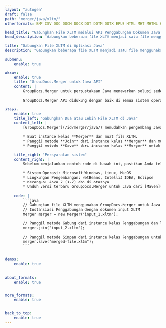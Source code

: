 ```yaml
---
layout: "autogen"
draft: false
path: "merger/java/xltm/"
otherformats: BMP CSV DOC DOCM DOCX DOT DOTM DOTX EPUB HTML MHT MHTML ODP ODS ODT OTP OTT PDF PNG POTM POTX PPS PPSM PPSX PPT PPTM PPTX PS RTF TEX TIF TIFF TSV TXT VDX VSDM VSDX VSSM VSSX VSTM VSTX VSX VTX XLAM XLS XLSB XLSM XLSX XLT XLTX XPS

head_title: "Gabungkan File XLTM melalui API Penggabungan Dokumen Java & J2SE"
head_description: "Gabungkan beberapa file XLTM menjadi satu file menggunakan API penggabungan dokumen Java dengan semua data, gaya, dan pemformatan sebagai dokumen sumber."

title: "Gabungkan File XLTM di Aplikasi Java"
description: "Gabungkan beberapa file XLTM menjadi satu file menggunakan API penggabungan dokumen Java. Gabungkan halaman atau rentang halaman yang dipilih dari berbagai dokumen sumber menjadi satu dokumen hasil dengan semua data, gaya, dan pemformatan sebagai dokumen sumber."

submenu:
    enable: true

about:
    enable: true
    title: "GroupDocs.Merger untuk Java API"
    content: |
        GroupDocs.Merger untuk perpustakaan Java menawarkan solusi sederhana untuk menggabungkan & membagi dengan aman antara berbagai format dokumen termasuk PDF, Microsoft Office (Word, Excel, PowerPoint, OneNote), OpenDocument, HTML, gambar dan banyak lainnya dalam aplikasi .NET. Dengan menambahkan hanya beberapa baris kode, lakukan beberapa operasi dokumen seperti memindahkan, menghapus, memutar, menukar, mengekstrak, atau mengubah orientasi halaman di dalam dokumen. API penggabungan dokumen juga mendukung pratinjau halaman dokumen sebagai gambar untuk menganalisis struktur dokumen, pemformatan, dan konten pada halaman.
        
        GroupDocs.Merger API didukung dengan baik di semua sistem operasi utama dan versi Java termasuk J2SE 7.0 (1.7), J2SE 8.0 (1.8) dan Java 10.

steps:
    enable: true
    title_left: "Gabungkan Dua atau Lebih File XLTM di Java"
    content_left: |
        [GroupDocs.Merger](/id/merger/java/) memudahkan pengembang Java untuk menggabungkan beberapa file XLTM dengan menerapkan beberapa langkah mudah.

        * Buat instance kelas **Merger** dan muat file XLTM.
        * Panggil metode **Join** dari instance kelas **Merger** dan muat file XLTM lainnya.
        * Panggil metode **Save** dari instance kelas **Merger** untuk menyimpan dokumen yang digabungkan.
        
    title_right: "Persyaratan sistem"
    content_right: |
        Sebelum menjalankan contoh kode di bawah ini, pastikan Anda telah menginstal prasyarat berikut di sistem Anda.

        * Sistem Operasi: Microsoft Windows, Linux, MacOS
        * Lingkungan Pengembangan: NetBeans, IntelliJ IDEA, Eclipse
        * Kerangka: Java 7 (1.7) dan di atasnya
        * Unduh versi terbaru GroupDocs.Merger untuk Java dari [Maven](https://repository.groupdocs.com/webapp/#/artifacts/browse/tree/General/repo/com/groupdocs/groupdocs-merger)
        
    code: |
        ```java
        // Gabungkan file XLTM menggunakan GroupDocs.Merger untuk Java API
        // Instansiasi Penggabungan dengan dokumen input XLTM
        Merger merger = new Merger("input_1.xltm");
        
        // Panggil metode Gabung dari instance kelas Penggabungan dan lewati jalur dokumen sumber kedua
        merger.join("input_2.xltm");
            
        // Panggil metode Simpan dari instance kelas Penggabungan untuk menyimpan dokumen yang digabungkan
        merger.save("merged-file.xltm");        
        ```        


demos:
    enable: true
        

about_formats:
    enable: true


more_formats:
    enable: true


back_to_top:
    enable: true
---
```

